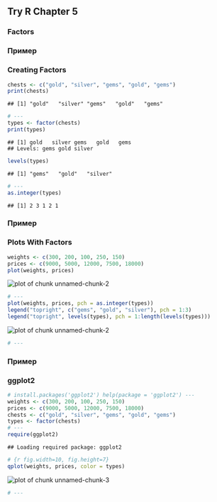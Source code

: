 ## Try R Chapter 5

### Factors

### Пример
### Creating Factors

```r
chests <- c("gold", "silver", "gems", "gold", "gems")
print(chests)
```

```
## [1] "gold"   "silver" "gems"   "gold"   "gems"
```

```r
# ---
types <- factor(chests)
print(types)
```

```
## [1] gold   silver gems   gold   gems  
## Levels: gems gold silver
```

```r
levels(types)
```

```
## [1] "gems"   "gold"   "silver"
```

```r
# ---
as.integer(types)
```

```
## [1] 2 3 1 2 1
```


### Пример
### Plots With Factors

```r
weights <- c(300, 200, 100, 250, 150)
prices <- c(9000, 5000, 12000, 7500, 18000)
plot(weights, prices)
```

![plot of chunk unnamed-chunk-2](figure/unnamed-chunk-21.png) 

```r
# ---
plot(weights, prices, pch = as.integer(types))
legend("topright", c("gems", "gold", "silver"), pch = 1:3)
legend("topright", levels(types), pch = 1:length(levels(types)))
```

![plot of chunk unnamed-chunk-2](figure/unnamed-chunk-22.png) 

```r
# ---
```


### Пример
### ggplot2

```r
# install.packages('ggplot2') help(package = 'ggplot2') ---
weights <- c(300, 200, 100, 250, 150)
prices <- c(9000, 5000, 12000, 7500, 18000)
chests <- c("gold", "silver", "gems", "gold", "gems")
types <- factor(chests)
# ---
require(ggplot2)
```

```
## Loading required package: ggplot2
```

```r
# {r fig.width=10, fig.height=7}
qplot(weights, prices, color = types)
```

![plot of chunk unnamed-chunk-3](figure/unnamed-chunk-3.png) 

```r
# ---
```

